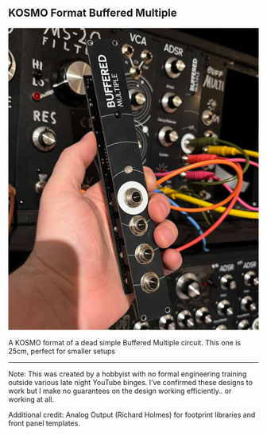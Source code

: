 ## KOSMO Format Buffered Multiple

![](/IMG/IMG_9806.jpg)

A KOSMO format of a dead simple Buffered Multiple circuit. This one is 25cm, perfect for smaller setups


---
Note: This was created by a hobbyist with no formal engineering training outside various late night YouTube binges. 
I’ve confirmed these designs to work but I make no guarantees on the design working efficiently.. or working at all.

Additional credit: Analog Output (Richard Holmes) for footprint libraries and front panel templates.
